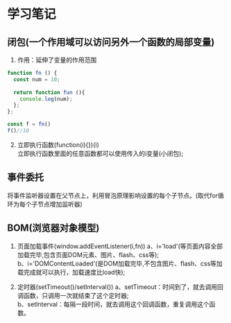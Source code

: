 # 学习笔记

## 闭包(一个作用域可以访问另外一个函数的局部变量)
1. 作用：延伸了变量的作用范围
```javascript
function fn () {
  const num = 10;
  
  return function fun (){
    console.log(num);
  };
};

const f = fn()
f()//10
```

2. 立即执行函数(function(i){})(i)<br>
立即执行函数里面的任意函数都可以使用传入的i变量(小闭包);

## 事件委托
将事件监听器设置在父节点上，利用冒泡原理影响设置的每个子节点。(取代for循环为每个子节点增加监听器)

## BOM(浏览器对象模型)

1. 页面加载事件(window.addEventListener(i,fn))
a、i='load'(等页面内容全部加载完毕,包含页面DOM元素、图片、flash、css等);<br>
b、i='DOMContentLoaded'(是DOM加载完毕,不包含图片、flash、css等加载完成就可以执行，加载速度比load快);<br>

2. 定时器(setTimeout()/setInterval())
a、setTimeout：时间到了，就去调用回调函数，只调用一次就结束了这个定时器;<br>
b、setInterval：每隔一段时间，就去调用这个回调函数，重复调用这个函数。




